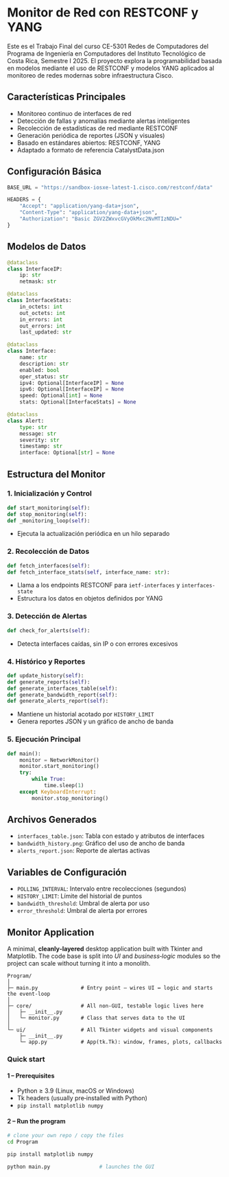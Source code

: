# Monitor de Red con RESTCONF y YANG

Este es el Trabajo Final del curso CE-5301 Redes de Computadores del Programa de Ingeniería en Computadores del Instituto Tecnológico de Costa Rica, Semestre I 2025. El proyecto explora la programabilidad basada en modelos mediante el uso de RESTCONF y modelos YANG aplicados al monitoreo de redes modernas sobre infraestructura Cisco.

## Características Principales

* Monitoreo continuo de interfaces de red
* Detección de fallas y anomalías mediante alertas inteligentes
* Recolección de estadísticas de red mediante RESTCONF
* Generación periódica de reportes (JSON y visuales)
* Basado en estándares abiertos: RESTCONF, YANG
* Adaptado a formato de referencia CatalystData.json

## Configuración Básica

```python
BASE_URL = "https://sandbox-iosxe-latest-1.cisco.com/restconf/data"

HEADERS = {
    "Accept": "application/yang-data+json",
    "Content-Type": "application/yang-data+json",
    "Authorization": "Basic ZGV2ZWxvcGVyOkMxc2NvMTIzNDU="
}
```

## Modelos de Datos

```python
@dataclass
class InterfaceIP:
    ip: str
    netmask: str

@dataclass
class InterfaceStats:
    in_octets: int
    out_octets: int
    in_errors: int
    out_errors: int
    last_updated: str

@dataclass
class Interface:
    name: str
    description: str
    enabled: bool
    oper_status: str
    ipv4: Optional[InterfaceIP] = None
    ipv6: Optional[InterfaceIP] = None
    speed: Optional[int] = None
    stats: Optional[InterfaceStats] = None

@dataclass
class Alert:
    type: str
    message: str
    severity: str
    timestamp: str
    interface: Optional[str] = None
```

## Estructura del Monitor

### 1. Inicialización y Control

```python
def start_monitoring(self):
def stop_monitoring(self):
def _monitoring_loop(self):
```

* Ejecuta la actualización periódica en un hilo separado

### 2. Recolección de Datos

```python
def fetch_interfaces(self):
def fetch_interface_stats(self, interface_name: str):
```

* Llama a los endpoints RESTCONF para `ietf-interfaces` y `interfaces-state`
* Estructura los datos en objetos definidos por YANG

### 3. Detección de Alertas

```python
def check_for_alerts(self):
```

* Detecta interfaces caídas, sin IP o con errores excesivos

### 4. Histórico y Reportes

```python
def update_history(self):
def generate_reports(self):
def generate_interfaces_table(self):
def generate_bandwidth_report(self):
def generate_alerts_report(self):
```

* Mantiene un historial acotado por `HISTORY_LIMIT`
* Genera reportes JSON y un gráfico de ancho de banda

### 5. Ejecución Principal

```python
def main():
    monitor = NetworkMonitor()
    monitor.start_monitoring()
    try:
        while True:
            time.sleep(1)
    except KeyboardInterrupt:
        monitor.stop_monitoring()
```

## Archivos Generados

* `interfaces_table.json`: Tabla con estado y atributos de interfaces
* `bandwidth_history.png`: Gráfico del uso de ancho de banda
* `alerts_report.json`: Reporte de alertas activas

## Variables de Configuración

* `POLLING_INTERVAL`: Intervalo entre recolecciones (segundos)
* `HISTORY_LIMIT`: Límite del historial de puntos
* `bandwidth_threshold`: Umbral de alerta por uso
* `error_threshold`: Umbral de alerta por errores



## Monitor Application

A minimal, **cleanly‑layered** desktop application built with Tkinter and Matplotlib.
The code base is split into *UI* and *business‑logic* modules so the project can scale without turning it into a monolith.

```
Program/
│
├─ main.py              # Entry point – wires UI ↔ logic and starts the event‑loop
│
├─ core/                # All non‑GUI, testable logic lives here
│   ├─ __init__.py
│   └─ monitor.py       # Class that serves data to the UI
│
└─ ui/                  # All Tkinter widgets and visual components
    ├─ __init__.py
    └─ app.py           # App(tk.Tk): window, frames, plots, callbacks
```


### Quick start

#### 1 – Prerequisites

* Python ≥ 3.9 (Linux, macOS or Windows)
* Tk headers (usually pre‑installed with Python)
* `pip install matplotlib numpy`


#### 2 – Run the program

```bash
# clone your own repo / copy the files
cd Program

pip install matplotlib numpy

python main.py                # launches the GUI
```

